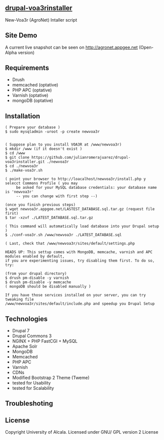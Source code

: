 [drupal-voa3rinstaller](#)
--

New-Voa3r (AgroNet) Intaller script

Site Demo
--

A current live snapshot can be seen on http://agronet.appgee.net (Open-Alpha version)

Requirements
--

- Drush
- memcached (optative)
- PHP APC (optative)
- Varnish (optative)
- mongoDB (optative) 

Installation
--
    
    ( Prepare your database )
    $ sudo mysqladmin -uroot -p create newvoa3r
     
    
    ( Suppose plan to you install VOA3R at /www/newvoa3r)
    $ mkdir /www (if it doesn't exist )
    $ cd /www
    $ git clone https://github.com/julianromerajuarez/drupal-voa3rinstaller.git ./newvoa3r
    $ cd ./newvoa3r
    $ ./make-voa3r.sh 
    
    ( point your browser to http://loacalhost/newvoa3r/install.php y selecct Commons Profile ( you may 
         be asked for your MySQL database credentials: your database name is 'newvoa3r' 
         -- you can change with first step --)

    (once you finish previous steps)
    $ wget newvoa3r.appgee.net/LASTEST_DATABASE.sql.tar.gz (request file first)
    $ tar -xzvf ./LATEST_DATABASE.sql.tar.gz
    
    ( This command will automatically load database into your Drupal setup )
    $ ./conf-voa3r.sh /www/newvoa3r ./LATEST_DATABASE.sql 

    ( Last, check that /www/newvoa3r/sites/default/settings.php 

    HEADS UP: This settup comes with MongoDB, memcache, varnish and APC modules enabled by default,
    if you are experimenting issues, try disabling them first. To do so, try:
    
    (from your drupal directory)
    $ drush pm-disable -y varnish
    $ drush pm-disable -y memcache
    ( mongoDB should be disabled manually )

    If you have those services installed on your server, you can try tweaking file
    /www/newvoa3r/sites/default/include.php and speedup you Drupal Setup 
    
   


Technologies
--

- Drupal 7
- Drupal Commons 3
- NGINX + PHP FastCGI + MySQL
- Apache Solr
- MongoDB
- Memcached
- PHP APC
- Varnish
- CDNs
- Modified Bootstrap 2 Theme (Tweme) 
- tested for Usability
- tested for Scalability


Troubleshoting
--


License
--

Copyright University of Alcala. Licensed under GNU/ GPL version 2 License  
